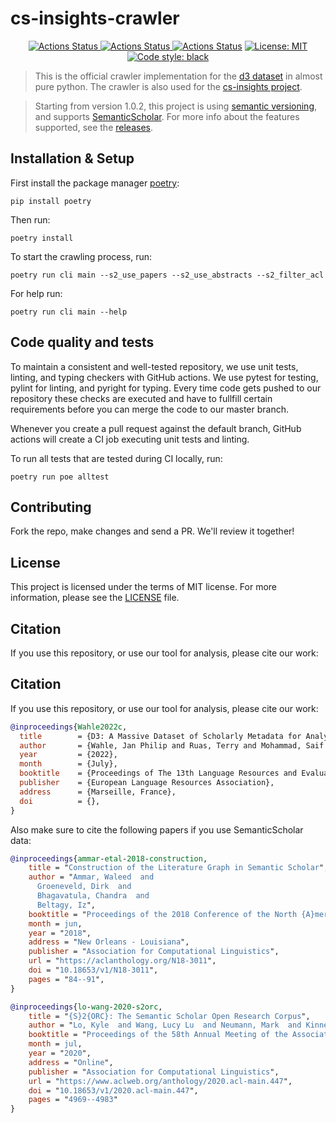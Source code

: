 # cs-insights-crawler

<p align="center">
<a href="https://github.com/gipplab/cs-insights-crawler/actions/workflows/release.yml"><img alt="Actions Status" src="https://github.com/gipplab/cs-insights-crawler/actions/workflows/release.yml/badge.svg">    
<a href="https://github.com/gipplab/cs-insights-crawler/actions/workflows/main.yml"><img alt="Actions Status" src="https://github.com/gipplab/NLPLand/actions/workflows/main.yml/badge.svg?branch=main">
<a href="https://github.com/gipplab/cs-insights-crawler/releases"><img alt="Actions Status" src="https://img.shields.io/github/v/release/gipplab/cs-insights-crawler?sort=semver"></a>
<a href="https://github.com/gipplab/cs-insights-crawler/blob/master/LICENSE"><img alt="License: MIT" src="https://black.readthedocs.io/en/stable/_static/license.svg"></a>
<a href="https://github.com/psf/black"><img alt="Code style: black" src="https://img.shields.io/badge/code%20style-black-000000.svg"></a>
</p>

> This is the official crawler implementation for the [d3 dataset](https://github.com/gipplab/d3-dataset) in almost pure python. The crawler is also used for the [cs-insights project](https://github.com/gipplab/cs-insights-main).

> Starting from version 1.0.2, this project is using [semantic versioning](https://semver.org/), and supports [SemanticScholar](https://semanticscholar.org). For more info about the features supported, see the [releases](https://github.com/gipplab/cs-insights-crawler/releases).


## Installation & Setup

First install the package manager [poetry](https://python-poetry.org/):

```console
pip install poetry
```

Then run:

```console
poetry install
```

To start the crawling process, run:

```console
poetry run cli main --s2_use_papers --s2_use_abstracts --s2_filter_acl
```

For help run:

```console
poetry run cli main --help
```

## Code quality and tests

To maintain a consistent and well-tested repository, we use unit tests, linting, and typing checkers with GitHub actions. We use pytest for testing, pylint for linting, and pyright for typing.
Every time code gets pushed to our repository these checks are executed and have to fullfill certain requirements before you can merge the code to our master branch.

Whenever you create a pull request against the default branch, GitHub actions will create a CI job executing unit tests and linting.

To run all tests that are tested during CI locally, run:

```console
poetry run poe alltest
```

## Contributing

Fork the repo, make changes and send a PR. We'll review it together!

## License

This project is licensed under the terms of MIT license. For more information, please see the [LICENSE](LICENSE) file.

## Citation

If you use this repository, or use our tool for analysis, please cite our work:

## Citation
If you use this repository, or use our tool for analysis, please cite our work:

```bib
@inproceedings{Wahle2022c,
  title        = {D3: A Massive Dataset of Scholarly Metadata for Analyzing the State of Computer Science Research},
  author       = {Wahle, Jan Philip and Ruas, Terry and Mohammad, Saif M. and Gipp, Bela},
  year         = {2022},
  month        = {July},
  booktitle    = {Proceedings of The 13th Language Resources and Evaluation Conference},
  publisher    = {European Language Resources Association},
  address      = {Marseille, France},
  doi          = {},
}
```

Also make sure to cite the following papers if you use SemanticScholar data:

```bib
@inproceedings{ammar-etal-2018-construction,
    title = "Construction of the Literature Graph in Semantic Scholar",
    author = "Ammar, Waleed  and
      Groeneveld, Dirk  and
      Bhagavatula, Chandra  and
      Beltagy, Iz",
    booktitle = "Proceedings of the 2018 Conference of the North {A}merican Chapter of the Association for Computational Linguistics: Human Language Technologies, Volume 3 (Industry Papers)",
    month = jun,
    year = "2018",
    address = "New Orleans - Louisiana",
    publisher = "Association for Computational Linguistics",
    url = "https://aclanthology.org/N18-3011",
    doi = "10.18653/v1/N18-3011",
    pages = "84--91",
}
```

```bib
@inproceedings{lo-wang-2020-s2orc,
    title = "{S}2{ORC}: The Semantic Scholar Open Research Corpus",
    author = "Lo, Kyle  and Wang, Lucy Lu  and Neumann, Mark  and Kinney, Rodney  and Weld, Daniel",
    booktitle = "Proceedings of the 58th Annual Meeting of the Association for Computational Linguistics",
    month = jul,
    year = "2020",
    address = "Online",
    publisher = "Association for Computational Linguistics",
    url = "https://www.aclweb.org/anthology/2020.acl-main.447",
    doi = "10.18653/v1/2020.acl-main.447",
    pages = "4969--4983"
}
```

